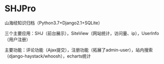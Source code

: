 # SHJPro
山海经知识归档（Python3.7+Django2.1+SQLite）

三个主要应用：SHJ（前台展示），SiteView（网站统计，访问量、ip），UserInfo（用户注册）

主要功能：评论功能（Ajax提交），注册功能（拓展了admin-user），站内搜索（django-haystack/whoosh），echarts统计

